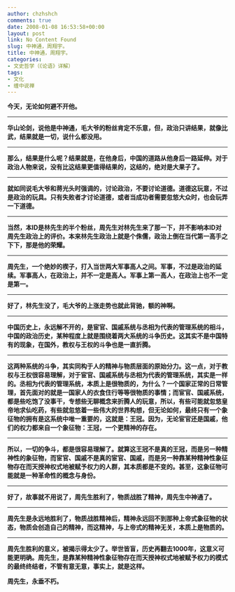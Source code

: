 ```yaml
---
author: chzhshch
comments: true
date: 2008-01-08 16:53:58+00:00
layout: post
link: No Content Found
slug: 中神通，周翔宇。
title: 中神通，周翔宇。
categories:
- 文史哲学（《论语》详解）
tags:
- 文化
- 缠中说禅
---
```


			

**今天，无论如何避不开他。**

** **

**华山论剑，说他是中神通，毛大爷的粉丝肯定不乐意，但，政治只讲结果，就像比武，结果就是一切，说什么都没用。**

** **

**那么，结果是什么呢？结果就是，在他身后，中国的道路从他身后一路延伸。对于政治人物来说，没有比这结果更值得结果的，这结的，绝对是大果子了。**

** **

**就如同说毛大爷和蒋光头时强调的，讨论政治，不要讨论道德。道德这玩意，不过是政治的玩具。只有失败者才讨论道德，或者当成功者需要忽悠大众时，也会玩弄一下道德。**

** **

**当然，本ID是林先生的半个粉丝，周先生对林先生来了那一下，并不影响本ID对周先生政治上的评价。本来林先生政治上就是个侏儒，政治上倒在当代第一高手之下下，那是他的荣耀。**

** **

**周先生，一个绝妙的楔子，打入当世两大军事高人之间。军事，不过是政治的延续。军事高人，在政治上，并不一定是高人。军事上第一高人，在政治上也不一定是第一。**

** **

**好了，林先生没了，毛大爷的上涨走势也就此背驰，额的神啊。**

** **

**中国历史上，永远解不开的，是宦官、国戚系统与丞相为代表的管理系统的相斗，中国的政治历史，某种程度上就是围绕着两大系统的斗争历史。这其实不是中国特有的现象，在国外，教权与王权的斗争也是一直折腾。**

** **

**这两种系统的斗争，其实同构于人的精神与物质层面的原始分力。这一点，对于教权与王权很容易理解，对于宦官、国戚系统与丞相为代表的管理系统，其实是一样的。丞相为代表的管理系统，本质上是很物质的，为什么？一个国家正常的日常管理，首先面对的就是一国家人的衣食住行等等很物质的事情；而宦官、国戚系统，都是些吃饱了没事干，专想些无聊概念来折腾人的玩意，所以，有些可能就忽悠皇帝地求仙吃药，有些就忽悠着一些伟大的世界构想，但无论如何，最终只有一个象征物的拥有是这系统中唯一重要的，这就是：王冠。因为，无论宦官还是国戚，他们的权力都来自一个象征物：王冠，一个更精神的存在。**

** **

**所以，一切的争斗，都是很容易理解了。就算这王冠不是真的王冠，而是另一种精神性的象征物，而宦官、国戚不是真的宦官、国戚，而是另一种靠某种精神性象征物存在而天授神权式地被赋予权力的人群，其本质都是不变的。甚至，这象征物可能就是一种革命性的概念与身份。**

** **

**好了，故事就不用说了，周先生胜利了，物质战胜了精神，周先生中神通了。**

** **

**周先生是永远地胜利了，物质战胜精神后，精神永远回不到那种上帝式象征物的状态，物质会创造自己的精神，而这精神，与上帝式的精神无关，本质上是物质的。**

** **

**周先生胜利的意义，被揭示得太少了。举世皆盲，历史再翻去1000年，这意义可能更明确。周先生，是靠某种精神性象征物存在而天授神权式地被赋予权力的模式的最终终结者，不管有意无意，事实上，就是这样。**

**周先生，永垂不朽。**
